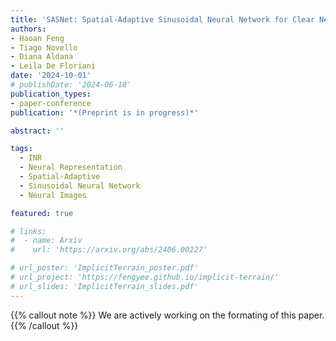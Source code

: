 ```yaml
---
title: 'SASNet: Spatial-Adaptive Sinusoidal Neural Network for Clear Neural Images'
authors:
- Haoan Feng
- Tiago Novello
- Diana Aldana
- Leila De Floriani
date: '2024-10-01'
# publishDate: '2024-06-18'
publication_types:
- paper-conference
publication: '*(Preprint is in progress)*'

abstract: ''

tags:
  - INR
  - Neural Representation
  - Spatial-Adaptive
  - Sinusoidal Neural Network
  - Neural Images

featured: true

# links:
#  - name: Arxiv
#    url: 'https://arxiv.org/abs/2406.00227'

# url_poster: 'ImplicitTerrain_poster.pdf'
# url_project: 'https://fengyee.github.io/implicit-terrain/'
# url_slides: 'ImplicitTerrain_slides.pdf'
---
```


{{% callout note %}}
We are actively working on the formating of this paper.
{{% /callout %}}
